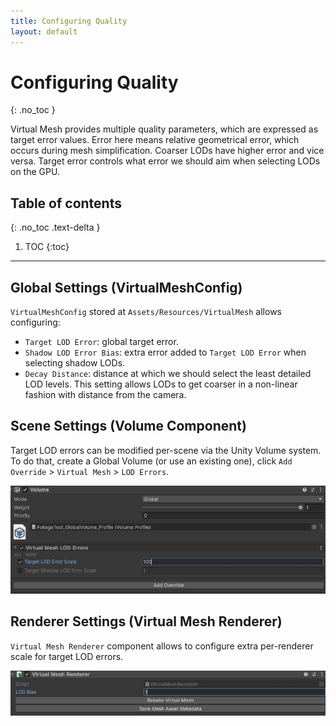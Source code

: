 ```yaml
---
title: Configuring Quality
layout: default
---
```


# Configuring Quality
{: .no_toc }

Virtual Mesh provides multiple quality parameters, which are expressed as target error values. Error here means relative geometrical error, which occurs during mesh simplification. Coarser LODs have higher error and vice versa. Target error controls what error we should aim when selecting LODs on the GPU.

## Table of contents
{: .no_toc .text-delta }

1. TOC
{:toc}

---

## Global Settings (VirtualMeshConfig)

`VirtualMeshConfig` stored at `Assets/Resources/VirtualMesh` allows configuring:
- `Target LOD Error`: global target error.
- `Shadow LOD Error Bias`: extra error added to `Target LOD Error` when selecting shadow LODs.
- `Decay Distance`: distance at which we should select the least detailed LOD levels. This setting allows LODs to get coarser in a non-linear fashion with distance from the camera.

## Scene Settings (Volume Component)

Target LOD errors can be modified per-scene via the Unity Volume system. To do that, create a Global Volume (or use an existing one), click `Add Override` > `Virtual Mesh` > `LOD Errors`. 

![Volume Component](assets/images/volume_component.jpg)

## Renderer Settings (Virtual Mesh Renderer)

`Virtual Mesh Renderer` component allows to configure extra per-renderer scale for target LOD errors.

![Virtual Mesh Renderer](assets/images/virtual_mesh_renderer.jpg)